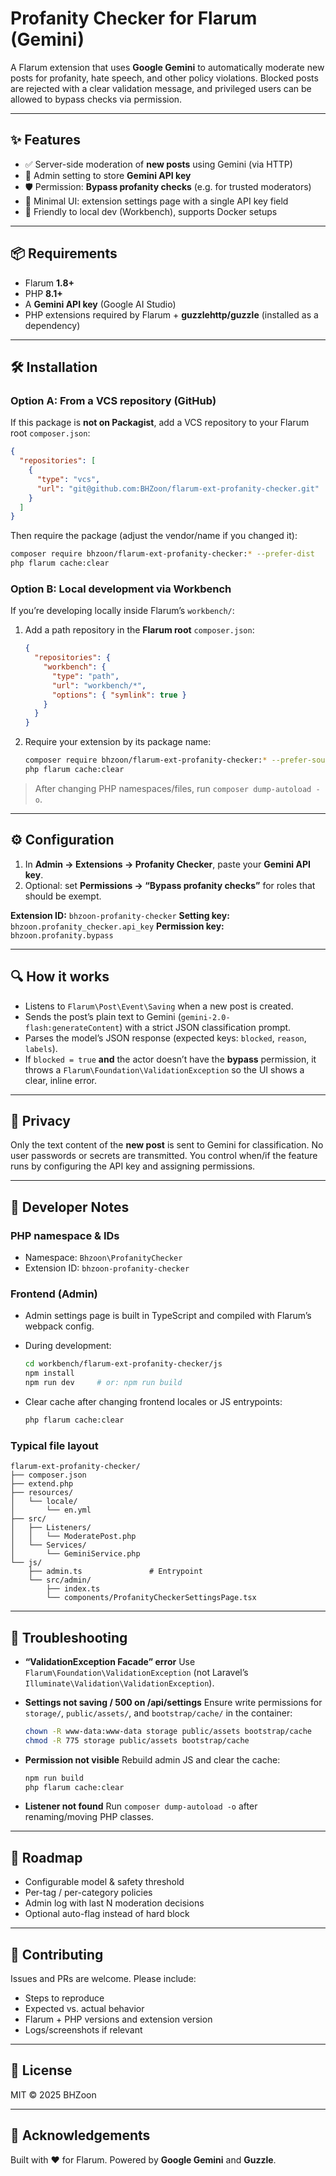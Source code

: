 # Profanity Checker for Flarum (Gemini)

A Flarum extension that uses **Google Gemini** to automatically moderate new posts for profanity, hate speech, and other policy violations. Blocked posts are rejected with a clear validation message, and privileged users can be allowed to bypass checks via permission.

---

## ✨ Features

* ✅ Server-side moderation of **new posts** using Gemini (via HTTP)
* 🔑 Admin setting to store **Gemini API key**
* 🛡️ Permission: **Bypass profanity checks** (e.g. for trusted moderators)
* 🧩 Minimal UI: extension settings page with a single API key field
* 🧪 Friendly to local dev (Workbench), supports Docker setups

---

## 📦 Requirements

* Flarum **1.8+**
* PHP **8.1+**
* A **Gemini API key** (Google AI Studio)
* PHP extensions required by Flarum + **guzzlehttp/guzzle** (installed as a dependency)

---

## 🛠️ Installation

### Option A: From a VCS repository (GitHub)

If this package is **not on Packagist**, add a VCS repository to your Flarum root `composer.json`:

```json
{
  "repositories": [
    {
      "type": "vcs",
      "url": "git@github.com:BHZoon/flarum-ext-profanity-checker.git"
    }
  ]
}
```

Then require the package (adjust the vendor/name if you changed it):

```bash
composer require bhzoon/flarum-ext-profanity-checker:* --prefer-dist
php flarum cache:clear
```

### Option B: Local development via Workbench

If you’re developing locally inside Flarum’s `workbench/`:

1. Add a path repository in the **Flarum root** `composer.json`:

   ```json
   {
     "repositories": {
       "workbench": {
         "type": "path",
         "url": "workbench/*",
         "options": { "symlink": true }
       }
     }
   }
   ```
2. Require your extension by its package name:

   ```bash
   composer require bhzoon/flarum-ext-profanity-checker:* --prefer-source
   php flarum cache:clear
   ```

> After changing PHP namespaces/files, run `composer dump-autoload -o`.

---

## ⚙️ Configuration

1. In **Admin → Extensions → Profanity Checker**, paste your **Gemini API key**.
2. Optional: set **Permissions → “Bypass profanity checks”** for roles that should be exempt.

**Extension ID:** `bhzoon-profanity-checker`
**Setting key:** `bhzoon.profanity_checker.api_key`
**Permission key:** `bhzoon.profanity.bypass`

---

## 🔍 How it works

* Listens to `Flarum\Post\Event\Saving` when a new post is created.
* Sends the post’s plain text to Gemini (`gemini-2.0-flash:generateContent`) with a strict JSON classification prompt.
* Parses the model’s JSON response (expected keys: `blocked`, `reason`, `labels`).
* If `blocked = true` **and** the actor doesn’t have the **bypass** permission, it throws a `Flarum\Foundation\ValidationException` so the UI shows a clear, inline error.

---

## 🔐 Privacy

Only the text content of the **new post** is sent to Gemini for classification. No user passwords or secrets are transmitted. You control when/if the feature runs by configuring the API key and assigning permissions.

---

## 🧰 Developer Notes

### PHP namespace & IDs

* Namespace: `Bhzoon\ProfanityChecker`
* Extension ID: `bhzoon-profanity-checker`

### Frontend (Admin)

* Admin settings page is built in TypeScript and compiled with Flarum’s webpack config.
* During development:

  ```bash
  cd workbench/flarum-ext-profanity-checker/js
  npm install
  npm run dev     # or: npm run build
  ```
* Clear cache after changing frontend locales or JS entrypoints:

  ```bash
  php flarum cache:clear
  ```

### Typical file layout

```
flarum-ext-profanity-checker/
├── composer.json
├── extend.php
├── resources/
│   └── locale/
│       └── en.yml
├── src/
│   ├── Listeners/
│   │   └── ModeratePost.php
│   └── Services/
│       └── GeminiService.php
└── js/
    ├── admin.ts               # Entrypoint
    └── src/admin/
        ├── index.ts
        └── components/ProfanityCheckerSettingsPage.tsx
```

---

## 🧯 Troubleshooting

* **“ValidationException Facade” error**
  Use `Flarum\Foundation\ValidationException` (not Laravel’s `Illuminate\Validation\ValidationException`).

* **Settings not saving / 500 on /api/settings**
  Ensure write permissions for `storage/`, `public/assets/`, and `bootstrap/cache/` in the container:

  ```bash
  chown -R www-data:www-data storage public/assets bootstrap/cache
  chmod -R 775 storage public/assets bootstrap/cache
  ```

* **Permission not visible**
  Rebuild admin JS and clear the cache:

  ```bash
  npm run build
  php flarum cache:clear
  ```

* **Listener not found**
  Run `composer dump-autoload -o` after renaming/moving PHP classes.

---

## 🧪 Roadmap

* Configurable model & safety threshold
* Per-tag / per-category policies
* Admin log with last N moderation decisions
* Optional auto-flag instead of hard block

---

## 🤝 Contributing

Issues and PRs are welcome. Please include:

* Steps to reproduce
* Expected vs. actual behavior
* Flarum + PHP versions and extension version
* Logs/screenshots if relevant

---

## 📄 License

MIT © 2025 BHZoon

---

## 🙌 Acknowledgements

Built with ❤️ for Flarum. Powered by **Google Gemini** and **Guzzle**.
